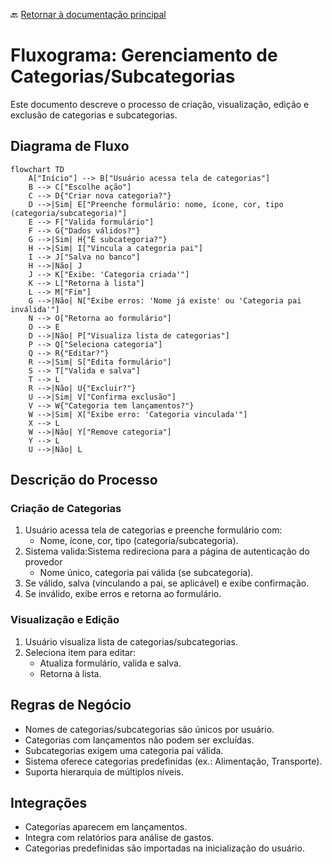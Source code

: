 🔙 [Retornar à documentação principal](../../README.md)

# Fluxograma: Gerenciamento de Categorias/Subcategorias

Este documento descreve o processo de criação, visualização, edição e exclusão de categorias e subcategorias.

## Diagrama de Fluxo

```mermaid
flowchart TD
    A["Início"] --> B["Usuário acessa tela de categorias"]
    B --> C["Escolhe ação"]
    C --> D{"Criar nova categoria?"}
    D -->|Sim| E["Preenche formulário: nome, ícone, cor, tipo (categoria/subcategoria)"]
    E --> F["Valida formulário"]
    F --> G{"Dados válidos?"}
    G -->|Sim| H{"É subcategoria?"}
    H -->|Sim| I["Vincula a categoria pai"]
    I --> J["Salva no banco"]
    H -->|Não| J
    J --> K["Exibe: 'Categoria criada'"]
    K --> L["Retorna à lista"]
    L --> M["Fim"]
    G -->|Não| N["Exibe erros: 'Nome já existe' ou 'Categoria pai inválida'"]
    N --> O["Retorna ao formulário"]
    O --> E
    D -->|Não| P["Visualiza lista de categorias"]
    P --> Q["Seleciona categoria"]
    Q --> R{"Editar?"}
    R -->|Sim| S["Edita formulário"]
    S --> T["Valida e salva"]
    T --> L
    R -->|Não| U{"Excluir?"}
    U -->|Sim| V["Confirma exclusão"]
    V --> W{"Categoria tem lançamentos?"}
    W -->|Sim| X["Exibe erro: 'Categoria vinculada'"]
    X --> L
    W -->|Não| Y["Remove categoria"]
    Y --> L
    U -->|Não| L
```

## Descrição do Processo

### Criação de Categorias

1. Usuário acessa tela de categorias e preenche formulário com:
   - Nome, ícone, cor, tipo (categoria/subcategoria).
2. Sistema valida:Sistema redireciona para a página de autenticação do provedor
   - Nome único, categoria pai válida (se subcategoria).
3. Se válido, salva (vinculando a pai, se aplicável) e exibe confirmação.
4. Se inválido, exibe erros e retorna ao formulário.

### Visualização e Edição

1. Usuário visualiza lista de categorias/subcategorias.
2. Seleciona item para editar:
   - Atualiza formulário, valida e salva.
   - Retorna à lista.

## Regras de Negócio

- Nomes de categorias/subcategorias são únicos por usuário.
- Categorias com lançamentos não podem ser excluídas.
- Subcategorias exigem uma categoria pai válida.
- Sistema oferece categorias predefinidas (ex.: Alimentação, Transporte).
- Suporta hierarquia de múltiplos níveis.

## Integrações

- Categorias aparecem em lançamentos.
- Integra com relatórios para análise de gastos.
- Categorias predefinidas são importadas na inicialização do usuário.
